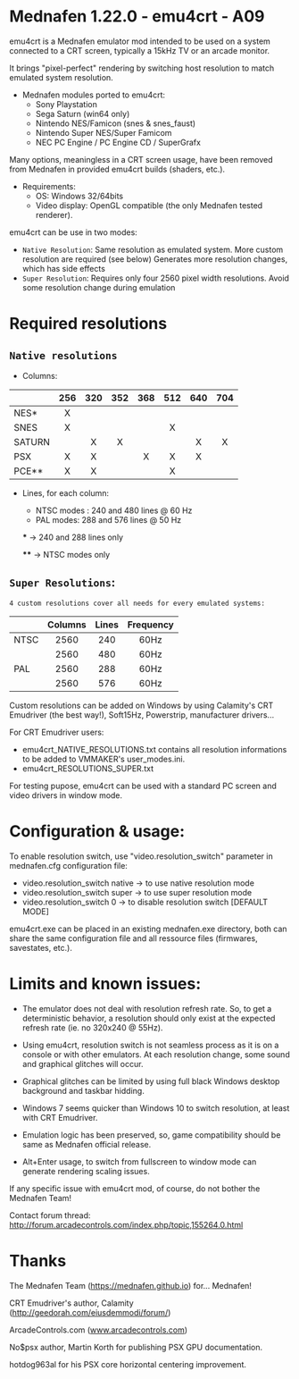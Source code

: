 # **Mednafen 1.22.0 - emu4crt - A09**



emu4crt is a Mednafen emulator mod intended to be used on a system connected to a CRT screen, typically a 15kHz TV or an arcade monitor.

It brings "pixel-perfect" rendering by switching host resolution to match emulated system resolution.

* Mednafen modules ported to emu4crt: 
  * Sony Playstation
  * Sega Saturn (win64 only)
  * Nintendo NES/Famicon (snes & snes_faust)
  * Nintendo Super NES/Super Famicom
  * NEC PC Engine / PC Engine CD / SuperGrafx

Many options, meaningless in a CRT screen usage, have been removed from Mednafen in provided emu4crt builds (shaders, etc.).

* Requirements:
  * OS: Windows 32/64bits
  * Video display: OpenGL compatible (the only Mednafen tested renderer).
  
emu4crt can be use in two modes:
 * `Native Resolution`: 	Same resolution as emulated system.
			More custom resolution are required (see below)
			Generates more resolution changes, which has side effects
 * `Super Resolution`: 	Requires only four 2560 pixel width resolutions.
			Avoid some resolution change during emulation


# Required resolutions

## `Native resolutions`

- Columns:
  
|       |256|320|352|368|512|640|704|
|:------|:-:|:-:|:-:|:-:|:-:|:-:|:-:|
|NES*   | X |   |   |   |   |   |   |
|SNES   | X |   |   |   | X |   |   |
|SATURN |   | X | X |   |   | X | X |
|PSX    | X | X |   | X | X | X |   |
|PCE**  | X | X |   |   | X |   |   |

- Lines, for each column:

  - NTSC modes : 240 and 480 lines @ 60 Hz 
  - PAL modes: 288 and 576 lines @ 50 Hz

   __*__ -> 240 and 288 lines only

   __**__ -> NTSC modes only


## `Super Resolutions`:
	4 custom resolutions cover all needs for every emulated systems:


|      | Columns  |  Lines    |  Frequency  |
|:-----| :------: | :-------: | :---------: |
| NTSC |   2560   |  240      |     60Hz    |
|      |   2560   |  480      |     60Hz    |
| PAL  |   2560   |  288      |     60Hz    |
|      |   2560   |  576      |     60Hz    |



Custom resolutions can be added on Windows by using	Calamity's CRT Emudriver (the best way!), Soft15Hz, Powerstrip, manufacturer drivers...

For CRT Emudriver users: 
 * emu4crt_NATIVE_RESOLUTIONS.txt contains all resolution informations to be added to VMMAKER's user_modes.ini.  
 * emu4crt_RESOLUTIONS_SUPER.txt

For testing pupose, emu4crt can be used with a standard PC screen and video drivers in window mode.
 
# Configuration & usage:

To enable resolution switch, use "video.resolution_switch" parameter in mednafen.cfg configuration file:

* video.resolution_switch native -> to use native resolution mode
* video.resolution_switch super  -> to use super resolution mode
* video.resolution_switch 0 -> to disable resolution switch [DEFAULT MODE]

emu4crt.exe can be placed in an existing mednafen.exe directory, both can share the same configuration file and all ressource files (firmwares, savestates, etc.).

# Limits and known issues:

- The emulator does not deal with resolution refresh rate. So, to get a deterministic behavior, a resolution should only exist at the expected refresh rate (ie. no 320x240 @ 55Hz).
  
- Using emu4crt, resolution switch is not seamless process as it is on a console or with other emulators. At each resolution change, some sound and graphical glitches will occur. 
  
- Graphical glitches can be limited by using full black Windows desktop background and taskbar hidding. 
  
- Windows 7 seems quicker than Windows 10 to switch resolution, at least with CRT Emudriver.
  
- Emulation logic has been preserved, so, game compatibility should be same as Mednafen official release.
  
- Alt+Enter usage, to switch from fullscreen to window mode can generate rendering scaling issues.
  
If any specific issue with emu4crt mod, of course, do not bother the Mednafen Team!

Contact forum thread:
http://forum.arcadecontrols.com/index.php/topic,155264.0.html

# Thanks

The Mednafen Team (https://mednafen.github.io)  for... Mednafen! 

CRT Emudriver's author, Calamity (http://geedorah.com/eiusdemmodi/forum/)

ArcadeControls.com (www.arcadecontrols.com)

No$psx author, Martin Korth for publishing PSX GPU documentation.

hotdog963al for his PSX core horizontal centering improvement.
